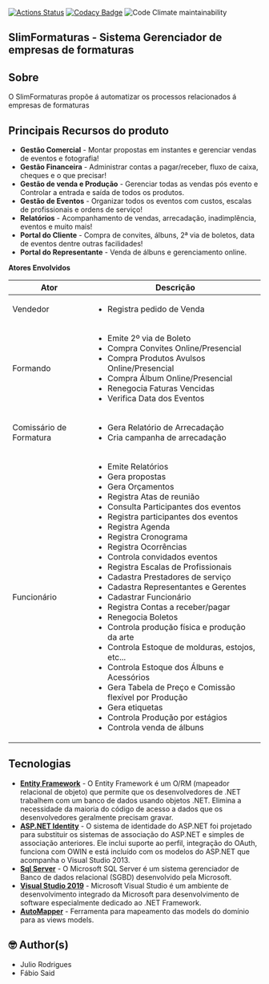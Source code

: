 [![Actions Status](https://github.com/XSLIMBR/slimformaturas-api/workflows/CI/badge.svg)](https://github.com/XSLIMBR/slimformaturas-api)
[![Codacy Badge](https://app.codacy.com/project/badge/Grade/89e2f9a653224a5fa4bbf27e56d8a439)](https://www.codacy.com/gh/XSLIMBR/slimformaturas-api?utm_source=github.com&amp;utm_medium=referral&amp;utm_content=XSLIMBR/slimformaturas-api&amp;utm_campaign=Badge_Grade)
![Code Climate maintainability](https://img.shields.io/codeclimate/maintainability-percentage/XSLIMBR/slimformaturas-api?style=flat-square)

## **SlimFormaturas - Sistema Gerenciador de empresas de formaturas**
## **Sobre**

O SlimFormaturas propõe á automatizar os processos relacionados á empresas de formaturas

## **Principais Recursos do produto**
- **Gestão Comercial** - Montar propostas em instantes e gerenciar vendas de eventos e fotografia!
- **Gestão Financeira** - Administrar contas a pagar/receber, fluxo de caixa, cheques e o que precisar!
- **Gestão de venda e Produção** - Gerenciar todas as vendas pós evento e Controlar a entrada e saída de todos os produtos.
- **Gestão de Eventos** - Organizar todos os eventos com custos, escalas de profissionais e ordens de serviço!
- **Relatórios** - Acompanhamento de vendas, arrecadação, inadimplência, eventos e muito mais!
- **Portal do Cliente** - Compra de convites, álbuns, 2ª via de boletos, data de eventos dentre outras facilidades!
- **Portal do Representante** - Venda de álbuns e gerenciamento online.

**Atores Envolvidos**

|Ator| Descrição |
|--|--|
| Vendedor  | <ul><li>Registra pedido de Venda</li></ul>   |
|Formando|<ul><li>Emite 2º via de Boleto<li>Compra Convites Online/Presencial<li>Compra Produtos Avulsos Online/Presencial<li>Compra Álbum Online/Presencial<li>Renegocia Faturas Vencidas<li>Verifica Data dos Eventos</li></ul>|
|Comissário de Formatura|<ul><li>Gera Relatório de Arrecadação<li>Cria campanha de arrecadação</li></ul> |
|Funcionário|<ul><li>Emite Relatórios<li>Gera propostas<li>Gera Orçamentos<li>Registra Atas de reunião<li>Consulta Participantes dos eventos<li>Registra participantes dos eventos<li>Registra Agenda<li>Registra Cronograma<li>Registra Ocorrências<li>Controla convidados eventos<li>Registra Escalas de Profissionais<li>Cadastra Prestadores de serviço<li>Cadastra Representantes e Gerentes<li>Cadastrar Funcionário<li>Registra Contas a receber/pagar<li>Renegocia Boletos<li>Controla produção física e produção da arte<li>Controla Estoque de molduras, estojos, etc...<li>Controla Estoque dos Álbuns e Acessórios<li>Gera Tabela de Preço e Comissão flexível por Produção<li>Gera etiquetas<li>Controla Produção por estágios</li><li>Controla venda de álbuns</li></ul>|


## **Tecnologias**
- **[Entity Framework](https://docs.microsoft.com/pt-br/ef/ef6/)** - O Entity Framework é um O/RM (mapeador relacional de objeto) que permite que os desenvolvedores de .NET trabalhem com um banco de dados usando objetos .NET. Elimina a necessidade da maioria do código de acesso a dados que os desenvolvedores geralmente precisam gravar.
- **[ASP.NET Identity](https://docs.microsoft.com/pt-br/aspnet/identity/overview/getting-started/introduction-to-aspnet-identity)** - O sistema de identidade do ASP.NET foi projetado para substituir os sistemas de associação do ASP.NET e simples de associação anteriores. Ele inclui suporte ao perfil, integração do OAuth, funciona com OWIN e está incluído com os modelos do ASP.NET que acompanha o Visual Studio 2013.
- **[Sql Server](https://www.microsoft.com/pt-br/sql-server/sql-server-2019)** - O Microsoft SQL Server é um sistema gerenciador de Banco de dados relacional (SGBD) desenvolvido pela Microsoft. 
- **[Visual Studio 2019](https://visualstudio.microsoft.com/pt-br/)** - Microsoft Visual Studio é um ambiente de desenvolvimento integrado da Microsoft para desenvolvimento de software especialmente dedicado ao .NET Framework.
- [**AutoMapper**](https://automapper.org/) - Ferramenta para mapeamento das models do domínio para as views models.

## 🤓 Author(s)
  - Julio Rodrigues
  - Fábio Said
